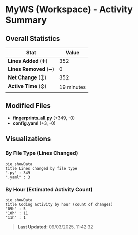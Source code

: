 # MyWS (Workspace) - Activity Summary 

## Overall Statistics

| Stat                   | Value                                                             |
| ---------------------- | ----------------------------------------------------------------- |
| **Lines Added** (➕)   | 352                                          |
| **Lines Removed** (➖) | 0                                        |
| **Net Change** (↕)    | 352                |
| **Active Time** (⌚)   | 19 minutes |


## Modified Files
- **fingerprints_all.py** (+349, -0)
- **config.yaml** (+3, -0)

## Visualizations

### By File Type (Lines Changed)

```mermaid
pie showData
title Lines changed by file type
".py" : 349
".yaml" : 3
```

### By Hour (Estimated Activity Count)

```mermaid
pie showData
title Coding activity by hour (count of changes)
"09h" : 5
"10h" : 11
"11h" : 1
```


> **Last Updated:** 09/03/2025, 11:42:32